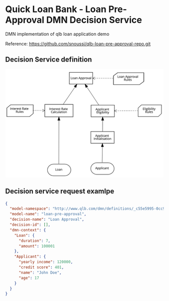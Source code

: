 # Quick Loan Bank - Loan Pre-Approval DMN Decision Service

DMN implementation of qlb loan application demo

Reference: https://github.com/snoussi/qlb-loan-pre-approval-repo.git

## Decision Service definition

![DMN model](global/dmn.png)

## Decision service request examlpe

```json
{
  "model-namespace": "http://www.qlb.com/dmn/definitions/_c55e5995-0cc9-40b8-b783-88468c69ebca",
  "model-name": "loan-pre-approval",
  "decision-name": "Loan Approval",
  "decision-id": [],
  "dmn-context": {
    "Loan": {
      "duration": 7,
      "amount": 100001
    },
    "Applicant": {
      "yearly income": 120000,
      "credit score": 401,
      "name": "John Doe",
      "age": 17
    }
  }
}
```
